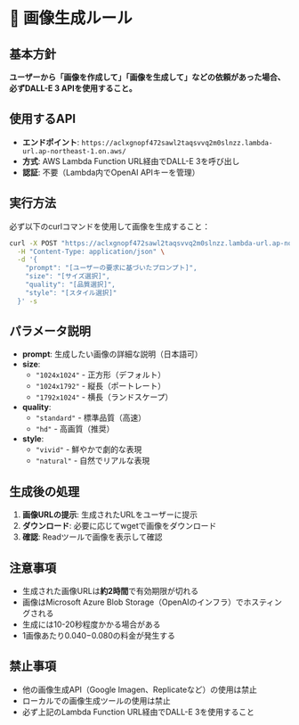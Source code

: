 # 🎨 画像生成ルール

## 基本方針
**ユーザーから「画像を作成して」「画像を生成して」などの依頼があった場合、必ずDALL-E 3 APIを使用すること。**

## 使用するAPI
- **エンドポイント**: `https://aclxgnopf472sawl2taqsvvq2m0slnzz.lambda-url.ap-northeast-1.on.aws/`
- **方式**: AWS Lambda Function URL経由でDALL-E 3を呼び出し
- **認証**: 不要（Lambda内でOpenAI APIキーを管理）

## 実行方法
必ず以下のcurlコマンドを使用して画像を生成すること：

```bash
curl -X POST "https://aclxgnopf472sawl2taqsvvq2m0slnzz.lambda-url.ap-northeast-1.on.aws/" \
  -H "Content-Type: application/json" \
  -d '{
    "prompt": "[ユーザーの要求に基づいたプロンプト]",
    "size": "[サイズ選択]",
    "quality": "[品質選択]",
    "style": "[スタイル選択]"
  }' -s
```

## パラメータ説明
- **prompt**: 生成したい画像の詳細な説明（日本語可）
- **size**: 
  - `"1024x1024"` - 正方形（デフォルト）
  - `"1024x1792"` - 縦長（ポートレート）
  - `"1792x1024"` - 横長（ランドスケープ）
- **quality**: 
  - `"standard"` - 標準品質（高速）
  - `"hd"` - 高画質（推奨）
- **style**: 
  - `"vivid"` - 鮮やかで劇的な表現
  - `"natural"` - 自然でリアルな表現

## 生成後の処理
1. **画像URLの提示**: 生成されたURLをユーザーに提示
2. **ダウンロード**: 必要に応じてwgetで画像をダウンロード
3. **確認**: Readツールで画像を表示して確認

## 注意事項
- 生成された画像URLは**約2時間**で有効期限が切れる
- 画像はMicrosoft Azure Blob Storage（OpenAIのインフラ）でホスティングされる
- 生成には10-20秒程度かかる場合がある
- 1画像あたり$0.040-$0.080の料金が発生する

## 禁止事項
- 他の画像生成API（Google Imagen、Replicateなど）の使用は禁止
- ローカルでの画像生成ツールの使用は禁止
- 必ず上記のLambda Function URL経由でDALL-E 3を使用すること